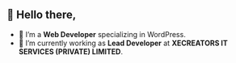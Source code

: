 ## 👋 Hello there,

- 🌱 I’m a **Web Developer** specializing in WordPress.
- 🔭 I’m currently working as **Lead Developer** at **XECREATORS IT SERVICES (PRIVATE) LIMITED**.

<!--
**zohaib87/zohaib87** is a ✨ _special_ ✨ repository because its `README.md` (this file) appears on your GitHub profile.

Here are some ideas to get you started:

- 🔭 I’m currently working on ...
- 🌱 I’m currently learning ...
- 👯 I’m looking to collaborate on ...
- 🤔 I’m looking for help with ...
- 💬 Ask me about ...
- 📫 How to reach me: ...
- 😄 Pronouns: ...
- ⚡ Fun fact: ...
-->

